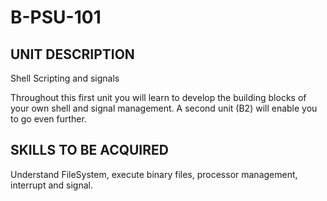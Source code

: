 # B-PSU-101

## UNIT DESCRIPTION

Shell Scripting and signals

Throughout this first unit you will learn to develop the building blocks of your own shell and signal management. A second unit (B2) will enable you to go even further.

## SKILLS TO BE ACQUIRED

Understand FileSystem, execute binary files, processor management, interrupt and signal.